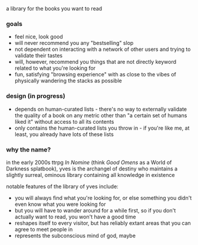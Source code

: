 a library for the books you want to read

### goals

* feel nice, look good
* will never recommend you any "bestselling" slop
* not dependent on interacting with a network of other users and trying to validate their tastes
* will, however, recommend you things that are not directly keyword related to what you're looking for
* fun, satisfying "browsing experience" with as close to the vibes of physically wandering the stacks as possible

### design (in progress)

* depends on human-curated lists - there's no way to externally validate the quality of a book on any metric other than "a certain set of humans liked it" without access to all its contents
* only contains the human-curated lists you throw in - if you're like me, at least, you already have lots of these lists

### why the name?

in the early 2000s ttrpg *In Nomine* (think *Good Omens* as a World of Darkness splatbook), yves is the archangel of destiny who maintains a slightly surreal, ominous library containing all knowledge in existence

notable features of the library of yves include:
* you will always find what you're looking for, or else something you didn't even know what you were looking for
* but you will have to wander around for a while first, so if you don't actually want to read, you won't have a good time
* reshapes itself to every visitor, but has reliably extant areas that you can agree to meet people in
* represents the subconscious mind of god, maybe

